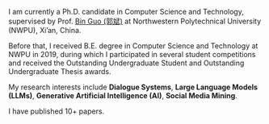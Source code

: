I am currently a Ph.D. candidate in Computer Science and Technology, supervised by Prof. [Bin Guo (郭斌)](https://www.guob.org) at Northwestern Polytechnical University (NWPU), Xi’an, China. 

Before that, I received B.E. degree in Computer Science and Technology at NWPU in 2019, during which I participated in several student competitions and received the Outstanding Undergraduate Student and Outstanding Undergraduate Thesis awards.

My research interests include **Dialogue Systems**, **Large Language Models (LLMs)**, **Generative Artificial Intelligence (AI)**, **Social Media Mining**.

I have published 10+ papers.


